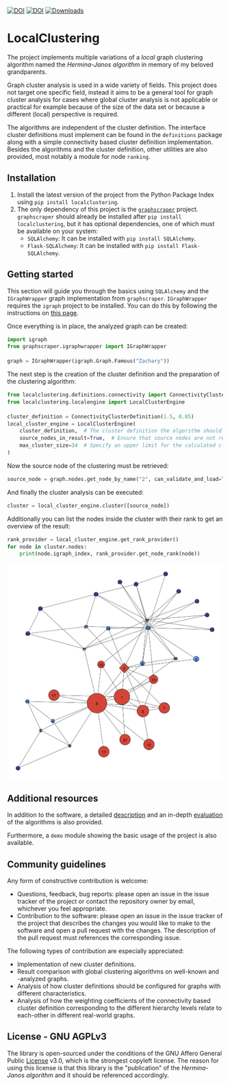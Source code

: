 [![DOI](http://joss.theoj.org/papers/10.21105/joss.00960/status.svg)](https://doi.org/10.21105/joss.00960) [![DOI](https://zenodo.org/badge/DOI/10.5281/zenodo.1443550.svg)](https://doi.org/10.5281/zenodo.1443550)
[![Downloads](https://pepy.tech/badge/localclustering)](https://pepy.tech/project/localclustering)

# LocalClustering

The project implements multiple variations of a *local* graph clustering algorithm named the *Hermina-Janos algorithm* in memory of my beloved grandparents.

Graph cluster analysis is used in a wide variety of fields. This project does not target one specific field, instead it aims to be a general tool for graph cluster analysis for cases where global cluster analysis is not applicable or practical for example because of the size of the data set or because a different (local) perspective is required.

The algorithms are independent of the cluster definition. The interface cluster definitions must implement can be found in the `definitions` package along with a simple connectivity based cluster definition implementation. Besides the algorithms and the cluster definition, other utilities are also provided, most notably a module for node `ranking`.

## Installation

1. Install the latest version of the project from the Python Package Index using `pip install localclustering`.
2. The only dependency of this project is the [`graphscraper`](https://pypi.org/project/graphscraper/) project. `graphscraper` should already be installed after `pip install localclustering`, but it has optional dependencies, one of which must be available on your system:
   * `SQLAlchemy`: It can be installed with `pip install SQLAlchemy`.
   * `Flask-SQLAlchemy`: It can be installed with `pip install Flask-SQLAlchemy`.

## Getting started

This section will guide you through the basics using `SQLAlchemy` and the `IGraphWrapper` graph implementation from `graphscraper`. `IGraphWrapper` requires the `igraph` project to be installed. You can do this by following the instructions on [this page](http://igraph.org/python/).

Once everything is in place, the analyzed graph can be created:

```Python
import igraph
from graphscraper.igraphwrapper import IGraphWrapper

graph = IGraphWrapper(igraph.Graph.Famous("Zachary"))
```

The next step is the creation of the cluster definition and the preparation of the clustering algorithm:

```Python
from localclustering.definitions.connectivity import ConnectivityClusterDefinition
from localclustering.localengine import LocalClusterEngine

cluster_definition = ConnectivityClusterDefinition(1.5, 0.85)
local_cluster_engine = LocalClusterEngine(
    cluster_definition,  # The cluster definition the algorithm should use.
    source_nodes_in_result=True,  # Ensure that source nodes are not removed from the cluster.
    max_cluster_size=34  # Specify an upper limit for the calculated cluster's size.
)
```

Now the source node of the clustering must be retrieved:

```Python
source_node = graph.nodes.get_node_by_name("2", can_validate_and_load=True)
```

And finally the cluster analysis can be executed:

```Python
cluster = local_cluster_engine.cluster([source_node])
```

Additionally you can list the nodes inside the cluster with their rank to get an overview of the result:

```Python
rank_provider = local_cluster_engine.get_rank_provider()
for node in cluster.nodes:
    print(node.igraph_index, rank_provider.get_node_rank(node))
```

![Example visualization of the result: the source node is diamond shaped, red nodes are part of the cluster, light blue nodes mark the neighborhood of the cluster, and the size of nodes correspond to their rank.](documents/Zachary_2.png "Example visualization of the result: the source node is diamond shaped, red nodes are part of the cluster, light blue nodes mark the neighborhood of the cluster, and the size of nodes correspond to their rank.")

## Additional resources

In addition to the software, a detailed [description](documents/algorithm.rst) and an in-depth [evaluation](documents/Algorithm%20Analysis%20with%20the%20Spotify%20Related%20Artists%20Graph.ipynb) of the algorithms is also provided.

Furthermore, a `demo` module showing the basic usage of the project is also available.

## Community guidelines

Any form of constructive contribution is welcome:

- Questions, feedback, bug reports: please open an issue in the issue tracker of the project or contact the repository owner by email, whichever you feel appropriate.
- Contribution to the software: please open an issue in the issue tracker of the project that describes the changes you would like to make to the software and open a pull request with the changes. The description of the pull request must references the corresponding issue.

The following types of contribution are especially appreciated:

- Implementation of new cluster definitions.
- Result comparison with global clustering algorithms on well-known and -analyzed graphs.
- Analysis of how cluster definitions should be configured for graphs with different characteristics.
- Analysis of how the weighting coefficients of the connectivity based cluster definition corresponding to the different hierarchy levels relate to each-other in different real-world graphs.

## License - GNU AGPLv3

The library is open-sourced under the conditions of the GNU Affero General Public [License](https://choosealicense.com/licenses/agpl-3.0/) v3.0, which is the strongest copyleft license. The reason for using this license is that this library is the "publication" of the *Hermina-Janos algorithm* and it should be referenced accordingly.
